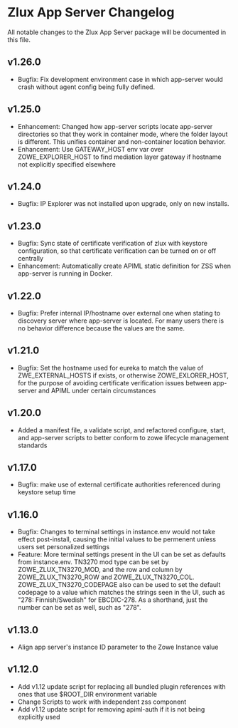 # Zlux App Server Changelog

All notable changes to the Zlux App Server package will be documented in this file.

## v1.26.0

- Bugfix: Fix development environment case in which app-server would crash without agent config being fully defined.

## v1.25.0

- Enhancement: Changed how app-server scripts locate app-server directories so that they work in container mode, where the folder layout is different. This unifies container and non-container location behavior.
- Enhancement: Use GATEWAY_HOST env var over ZOWE_EXPLORER_HOST to find mediation layer gateway if hostname not explicitly specified elsewhere

## v1.24.0

- Bugfix: IP Explorer was not installed upon upgrade, only on new installs.


## v1.23.0

- Bugfix: Sync state of certificate verification of zlux with keystore configuration, so that certificate verification can be turned on or off centrally
- Enhancement: Automatically create APIML static definition for ZSS when app-server is running in Docker.

## v1.22.0

- Bugfix: Prefer internal IP/hostname over external one when stating to discovery server where app-server is located. For many users there is no behavior difference because the values are the same.

## v1.21.0

- Bugfix: Set the hostname used for eureka to match the value of ZWE_EXTERNAL_HOSTS if exists, or otherwise ZOWE_EXLORER_HOST, for the purpose of avoiding certificate verification issues between app-server and APIML under certain circumstances

## v1.20.0

- Added a manifest file, a validate script, and refactored configure, start, and app-server scripts to better conform to zowe lifecycle management standards

## v1.17.0

- Bugfix: make use of external certificate authorities referenced during keystore setup time

## v1.16.0

- Bugfix: Changes to terminal settings in instance.env would not take effect post-install, causing the initial values to be permenent unless users set personalized settings
- Feature: More terminal settings present in the UI can be set as defaults from instance.env. TN3270 mod type can be set by ZOWE_ZLUX_TN3270_MOD, and the row and column by ZOWE_ZLUX_TN3270_ROW and ZOWE_ZLUX_TN3270_COL. ZOWE_ZLUX_TN3270_CODEPAGE also can be used to set the default codepage to a value which matches the strings seen in the UI, such as "278: Finnish/Swedish" for EBCDIC-278. As a shorthand, just the number can be set as well, such as "278".

## v1.13.0

- Align app server's instance ID parameter to the Zowe Instance value

## v1.12.0

- Add v1.12 update script for replacing all bundled plugin references with ones that use $ROOT_DIR environment variable
- Change Scripts to work with independent zss component
- Add v1.12 update script for removing apiml-auth if it is not being explicitly used
